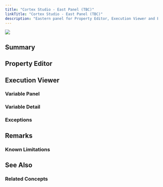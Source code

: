 ```yaml
---
title: "Cortex Studio - East Panel (TBC)"
linkTitle: "Cortex Studio - East Panel (TBC)"
description: "Eastern panel for Property Editor, Execution Viewer and Exceptions"
---
```


<img src="/images/work-in-progress.jpg">

## Summary

## Property Editor

## Execution Viewer

### Variable Panel

### Variable Detail

### Exceptions

## Remarks

### Known Limitations

## See Also

### Related Concepts
